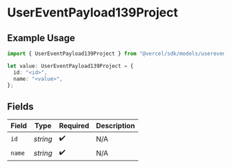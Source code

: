 # UserEventPayload139Project

## Example Usage

```typescript
import { UserEventPayload139Project } from "@vercel/sdk/models/userevent.js";

let value: UserEventPayload139Project = {
  id: "<id>",
  name: "<value>",
};
```

## Fields

| Field              | Type               | Required           | Description        |
| ------------------ | ------------------ | ------------------ | ------------------ |
| `id`               | *string*           | :heavy_check_mark: | N/A                |
| `name`             | *string*           | :heavy_check_mark: | N/A                |